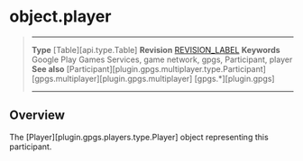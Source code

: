 # object.player

> --------------------- ------------------------------------------------------------------------------------------
> __Type__              [Table][api.type.Table]
> __Revision__          [REVISION_LABEL](REVISION_URL)
> __Keywords__          Google Play Games Services, game network, gpgs, Participant, player
> __See also__          [Participant][plugin.gpgs.multiplayer.type.Participant]
>						[gpgs.multiplayer][plugin.gpgs.multiplayer]
>                       [gpgs.*][plugin.gpgs]
> --------------------- ------------------------------------------------------------------------------------------

## Overview

The [Player][plugin.gpgs.players.type.Player] object representing this participant.